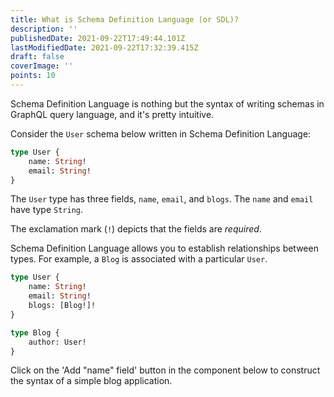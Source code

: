 ```yaml
---
title: What is Schema Definition Language (or SDL)?
description: ''
publishedDate: 2021-09-22T17:49:44.101Z
lastModifiedDate: 2021-09-22T17:32:39.415Z
draft: false
coverImage: ''
points: 10
---
```


Schema Definition Language is nothing but the syntax of writing schemas in GraphQL query language, and it's pretty intuitive.

Consider the `User` schema below written in Schema Definition Language:

```graphql
type User {
	name: String!
	email: String!
}
```

The `User` type has three fields, `name`, `email`, and `blogs`. The `name` and `email` have type `String`.

<Callout>

The exclamation mark (`!`) depicts that the fields are _required_.

</Callout>

Schema Definition Language allows you to establish relationships between types. For example, a `Blog` is associated with a particular `User`.

```graphql
type User {
	name: String!
	email: String!
	blogs: [Blog!]!
}

type Blog {
	author: User!
}
```

Click on the 'Add "name" field' button in the component below to construct the syntax of a simple blog application.

<GraphQLSDL />
